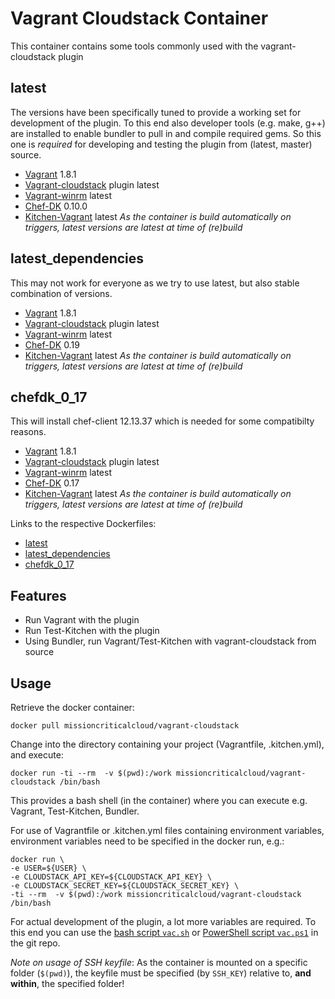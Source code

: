 # Vagrant Cloudstack Container

This container contains some tools commonly used with the vagrant-cloudstack plugin
## latest
The versions have been specifically tuned to provide a working set for development of the plugin. To this end also developer tools (e.g. make, g++) are installed to enable bundler to pull in and compile required gems.
So this one is _required_ for developing and testing the plugin from (latest, master) source.
* [Vagrant](http://www.vagrantup.com) 1.8.1
* [Vagrant-cloudstack](https://github.com/missioncriticalcloud/vagrant-cloudstack) plugin latest
* [Vagrant-winrm](https://github.com/criteo/vagrant-winrm) latest
* [Chef-DK](https://downloads.chef.io/chef-dk/) 0.10.0
* [Kitchen-Vagrant](https://github.com/test-kitchen/kitchen-vagrant) latest
_As the container is build automatically on triggers, latest versions are latest at time of (re)build_
 

## latest_dependencies
This may not work for everyone as we try to use latest, but also stable combination of versions.
* [Vagrant](http://www.vagrantup.com) 1.8.1
* [Vagrant-cloudstack](https://github.com/missioncriticalcloud/vagrant-cloudstack) plugin latest
* [Vagrant-winrm](https://github.com/criteo/vagrant-winrm) latest
* [Chef-DK](https://downloads.chef.io/chef-dk/) 0.19
* [Kitchen-Vagrant](https://github.com/test-kitchen/kitchen-vagrant) latest
_As the container is build automatically on triggers, latest versions are latest at time of (re)build_


## chefdk_0_17
This will install chef-client 12.13.37 which is needed for some compatibilty reasons.
* [Vagrant](http://www.vagrantup.com) 1.8.1
* [Vagrant-cloudstack](https://github.com/missioncriticalcloud/vagrant-cloudstack) plugin latest
* [Vagrant-winrm](https://github.com/criteo/vagrant-winrm) latest
* [Chef-DK](https://downloads.chef.io/chef-dk/) 0.17
* [Kitchen-Vagrant](https://github.com/test-kitchen/kitchen-vagrant) latest
_As the container is build automatically on triggers, latest versions are latest at time of (re)build_


Links to the respective Dockerfiles:
* [latest](https://raw.githubusercontent.com/MissionCriticalCloud/vagrant-cloudstack/master/Docker/Dockerfile)
* [latest_dependencies](https://raw.githubusercontent.com/MissionCriticalCloud/vagrant-cloudstack/master/Docker/Dockerfile.latest_dependencies)
* [chefdk_0_17](https://raw.githubusercontent.com/MissionCriticalCloud/vagrant-cloudstack/master/Docker/Dockerfile.chefdk_0_17)

## Features
* Run Vagrant with the plugin
* Run Test-Kitchen with the plugin
* Using Bundler, run Vagrant/Test-Kitchen with vagrant-cloudstack from source

## Usage
Retrieve the docker container:
```
docker pull missioncriticalcloud/vagrant-cloudstack
```
Change into the directory containing your project (Vagrantfile, .kitchen.yml), and execute:
```
docker run -ti --rm  -v $(pwd):/work missioncriticalcloud/vagrant-cloudstack /bin/bash
```
This provides a bash shell (in the container) where you can execute e.g. Vagrant, Test-Kitchen, Bundler.

For use of Vagrantfile or .kitchen.yml files containing environment variables, environment variables need to be specified in the docker run, e.g.:
```
docker run \
-e USER=${USER} \
-e CLOUDSTACK_API_KEY=${CLOUDSTACK_API_KEY} \
-e CLOUDSTACK_SECRET_KEY=${CLOUDSTACK_SECRET_KEY} \
-ti --rm  -v $(pwd):/work missioncriticalcloud/vagrant-cloudstack /bin/bash
```

For actual development of the plugin, a lot more variables are required. To this end you can use the [bash script `vac.sh`](https://raw.githubusercontent.com/MissionCriticalCloud/vagrant-cloudstack/master/Docker/vac.sh) or [PowerShell script `vac.ps1`](https://raw.githubusercontent.com/MissionCriticalCloud/vagrant-cloudstack/master/Docker/vac.ps1) in the git repo.

_Note on usage of SSH keyfile_: As the container is mounted on a specific folder (`$(pwd)`), the keyfile must be specified (by `SSH_KEY`) relative to, __and within__, the specified folder!
